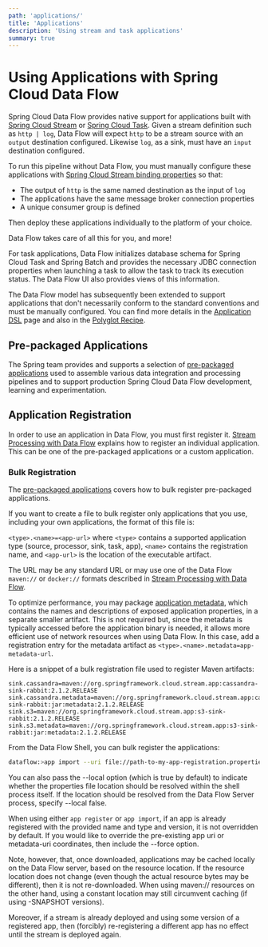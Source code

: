 ```yaml
---
path: 'applications/'
title: 'Applications'
description: 'Using stream and task applications'
summary: true
---
```


# Using Applications with Spring Cloud Data Flow

Spring Cloud Data Flow provides native support for applications built with [Spring Cloud Stream](https://spring.io/projects/spring-cloud-stream) or [Spring Cloud Task](https://spring.io/projects/spring-cloud-task).
Given a stream definition such as `http | log`, Data Flow will expect `http` to be a stream source with an `output` destination configured.
Likewise `log`, as a sink, must have an `input` destination configured.

To run this pipeline without Data Flow, you must manually configure these applications with [Spring Cloud Stream binding properties](https://cloud.spring.io/spring-cloud-static/spring-cloud-stream/3.0.4.RELEASE/reference/html/spring-cloud-stream.html#binding-properties) so that:

- The output of `http` is the same named destination as the input of `log`
- The applications have the same message broker connection properties
- A unique consumer group is defined

Then deploy these applications individually to the platform of your choice.

Data Flow takes care of all this for you, and more!

For task applications, Data Flow initializes database schema for Spring Cloud Task and Spring Batch and provides the necessary JDBC connection properties when launching a task to allow the task to track its execution status. The Data Flow UI also provides views of this information.

The Data Flow model has subsequently been extended to support applications that don't necessarily conform to the standard conventions and must be manually configured.
You can find more details in the [Application DSL](%currentPath%/feature-guides/streams/stream-application-dsl/) page and also in the [Polyglot Recipe](%currentPath%/recipes/polyglot).

## Pre-packaged Applications

The Spring team provides and supports a selection of [pre-packaged applications](%currentPath%/applications/pre-packaged/) used to assemble various data integration and processing pipelines and to support production Spring Cloud Data Flow development, learning and experimentation.

## Application Registration

In order to use an application in Data Flow, you must first register it.
[Stream Processing with Data Flow](%currentPath%/stream-developer-guides/streams/data-flow-stream/#application-registration) explains how to register an individual application. This can be one of the pre-packaged applications or a custom application.

### Bulk Registration

The [pre-packaged applications](%currentPath%/applications/pre-packaged/) covers how to bulk register pre-packaged applications.

If you want to create a file to bulk register only applications that you use, including your own applications, the format of this file is:

`<type>.<name>=<app-url>` where `<type>` contains a supported application type (source, processor, sink, task, app), `<name>` contains the registration name, and `<app-url>` is the location of the executable artifact.

<!--TIP-->

The URL may be any standard URL or may use one of the Data Flow `maven://` or `docker://` formats described in [Stream Processing with Data Flow](%currentPath%/stream-developer-guides/streams/data-flow-stream/#application-registration).

<!--END_TIP-->

To optimize performance, you may package [application metadata](%currentPath%/feature-guides/general/application-metadata), which contains the names and descriptions of exposed application properties, in a separate smaller artifact. This is not required but, since the metadata is typically accessed before the application binary is needed, it allows more efficient use of network resources when using Data Flow. In this case, add a registration entry for the metadata artifact as `<type>.<name>.metadata=app-metadata-url`.

Here is a snippet of a bulk registration file used to register Maven artifacts:

```
sink.cassandra=maven://org.springframework.cloud.stream.app:cassandra-sink-rabbit:2.1.2.RELEASE
sink.cassandra.metadata=maven://org.springframework.cloud.stream.app:cassandra-sink-rabbit:jar:metadata:2.1.2.RELEASE
sink.s3=maven://org.springframework.cloud.stream.app:s3-sink-rabbit:2.1.2.RELEASE
sink.s3.metadata=maven://org.springframework.cloud.stream.app:s3-sink-rabbit:jar:metadata:2.1.2.RELEASE
```

From the Data Flow Shell, you can bulk register the applications:

```bash
dataflow:>app import --uri file://path-to-my-app-registration.properties
```

You can also pass the --local option (which is true by default) to indicate whether the properties file location should be resolved within the shell process itself. If the location should be resolved from the Data Flow Server process, specify --local false.

<!--CAUTION-->

When using either `app register` or `app import`, if an app is already registered with the provided name and type and version, it is not overridden by default. If you would like to override the pre-existing app uri or metadata-uri coordinates, then include the --force option.

Note, however, that, once downloaded, applications may be cached locally on the Data Flow server, based on the resource location. If the resource location does not change (even though the actual resource bytes may be different), then it is not re-downloaded. When using maven:// resources on the other hand, using a constant location may still circumvent caching (if using -SNAPSHOT versions).

Moreover, if a stream is already deployed and using some version of a registered app, then (forcibly) re-registering a different app has no effect until the stream is deployed again.

<!--END_CAUTION-->
